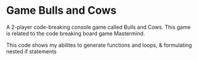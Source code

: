 # Game Bulls and Cows

A 2-player code-breaking console game called Bulls and Cows. 
This game is related to the code breaking board game Mastermind. 

This code shows my abilites to generate functions and loops, & formulating nested if statements 
